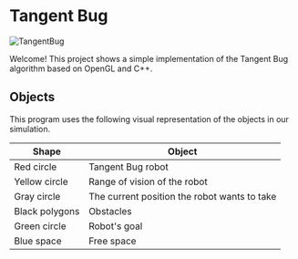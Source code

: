 # Tangent Bug

![TangentBug](https://github.com/Alfonso-Cardenas/TangentBug/assets/138409141/313dd0cc-7586-4a5f-91e1-11017ab46333)

Welcome! This project shows a simple implementation of the Tangent Bug algorithm based on OpenGL and C++. 

## Objects

This program uses the following visual representation of the objects in our simulation.

**Shape** | **Object**
--------|-----------
Red circle | Tangent Bug robot
Yellow circle | Range of vision of the robot
Gray circle | The current position the robot wants to take
Black polygons | Obstacles
Green circle | Robot's goal
Blue space | Free space

